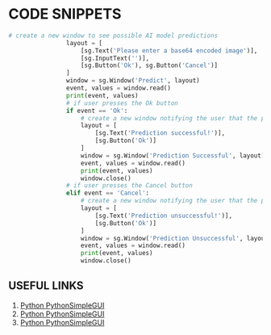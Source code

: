 # CODE SNIPPETS

```python
# create a new window to see possible AI model predictions
                layout = [
                    [sg.Text('Please enter a base64 encoded image')],
                    [sg.InputText('')],
                    [sg.Button('Ok'), sg.Button('Cancel')]
                ]
                window = sg.Window('Predict', layout)
                event, values = window.read()
                print(event, values)
                # if user presses the Ok button
                if event == 'Ok':
                    # create a new window notifying the user that the prediction was successful
                    layout = [
                        [sg.Text('Prediction successful!')],
                        [sg.Button('Ok')]
                    ]
                    window = sg.Window('Prediction Successful', layout)
                    event, values = window.read()
                    print(event, values)
                    window.close()
                # if user presses the Cancel button
                elif event == 'Cancel':
                    # create a new window notifying the user that the prediction was unsuccessful
                    layout = [
                        [sg.Text('Prediction unsuccessful!')],
                        [sg.Button('Ok')]
                    ]
                    window = sg.Window('Prediction Unsuccessful', layout)
                    event, values = window.read()
                    print(event, values)
                    window.close()
```

## USEFUL LINKS

1. [Python PythonSimpleGUI](https://www.youtube.com/watch?v=IWDC9vcBIFQ)
2. [Python PythonSimpleGUI](https://www.youtube.com/watch?v=Htc-eWCafGs)
3. [Python PythonSimpleGUI](https://www.youtube.com/watch?v=e1TR9Wq0QRs)
